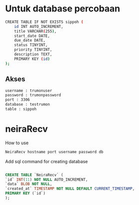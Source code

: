 # Untuk database percobaan

```bash
CREATE TABLE IF NOT EXISTS sippoh (
    id INT AUTO_INCREMENT,
    title VARCHAR(255),
    start_date DATE,
    due_date DATE,
    status TINYINT,
    priority TINYINT,
    description TEXT,
    PRIMARY KEY (id)
);
```


## Akses
```sh
username : trumonuser
password : trumonpassword
port : 3306
database : testrumon 
table : sippoh
```
# neiraRecv

How to use 

```bash
NeiraRecv hostname port username password db
```

Add sql command for creating database 

```sql

CREATE TABLE `NeiraRecv` (
`id` INT(11) NOT NULL AUTO_INCREMENT,
`data` BLOB NOT NULL,
`created_at` TIMESTAMP NOT NULL DEFAULT CURRENT_TIMESTAMP,
PRIMARY KEY (`id`)
);

```